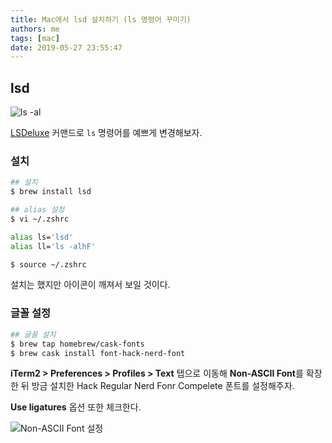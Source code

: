 ```yaml
---
title: Mac에서 lsd 설치하기 (ls 명령어 꾸미기)
authors: me
tags: [mac]
date: 2019-05-27 23:55:47
---
```


## lsd

![ls -al](https://i.imgur.com/ieTdKPd.png)

[LSDeluxe](https://github.com/Peltoche/lsd) 커맨드로 `ls` 명령어를 예쁘게 변경해보자.

### 설치

```bash
## 설치
$ brew install lsd

## alias 설정
$ vi ~/.zshrc

alias ls='lsd'
alias ll='ls -alhF'

$ source ~/.zshrc
```

설치는 했지만 아이콘이 깨져서 보일 것이다.

### 글꼴 설정

```bash
## 글꼴 설치
$ brew tap homebrew/cask-fonts
$ brew cask install font-hack-nerd-font
```

**iTerm2 > Preferences > Profiles > Text** 탭으로 이동해 **Non-ASCII Font**를 확장한 뒤 방금 설치한 Hack Regular Nerd Fonr Compelete 폰트를 설정해주자.

**Use ligatures** 옵션 또한 체크한다.

![Non-ASCII Font 설정](https://i.imgur.com/Cj7ckip.png)
